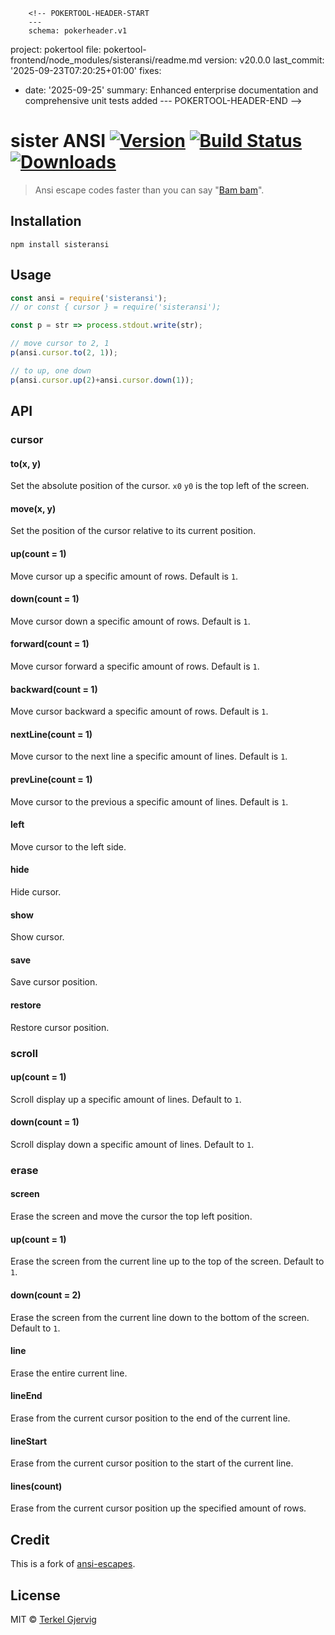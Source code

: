         <!-- POKERTOOL-HEADER-START
        ---
        schema: pokerheader.v1
project: pokertool
file: pokertool-frontend/node_modules/sisteransi/readme.md
version: v20.0.0
last_commit: '2025-09-23T07:20:25+01:00'
fixes:
- date: '2025-09-25'
  summary: Enhanced enterprise documentation and comprehensive unit tests added
        ---
        POKERTOOL-HEADER-END -->
# sister ANSI [![Version](https://img.shields.io/npm/v/sisteransi.svg)](https://www.npmjs.com/package/sisteransi) [![Build Status](https://travis-ci.org/terkelg/sisteransi.svg?branch=master)](https://travis-ci.org/terkelg/sisteransi) [![Downloads](https://img.shields.io/npm/dm/sisteransi.svg)](https://www.npmjs.com/package/sisteransi)

> Ansi escape codes faster than you can say "[Bam bam](https://www.youtube.com/watch?v=OcaPu9JPenU)".

## Installation

```
npm install sisteransi
```


## Usage

```js
const ansi = require('sisteransi');
// or const { cursor } = require('sisteransi');

const p = str => process.stdout.write(str);

// move cursor to 2, 1
p(ansi.cursor.to(2, 1));

// to up, one down
p(ansi.cursor.up(2)+ansi.cursor.down(1));
```

## API

### cursor

#### to(x, y)
Set the absolute position of the cursor. `x0` `y0` is the top left of the screen.

#### move(x, y)
Set the position of the cursor relative to its current position.

#### up(count = 1)
Move cursor up a specific amount of rows. Default is `1`.

#### down(count = 1)
Move cursor down a specific amount of rows. Default is `1`.

#### forward(count = 1)
Move cursor forward a specific amount of rows. Default is `1`.

#### backward(count = 1)
Move cursor backward a specific amount of rows. Default is `1`.

#### nextLine(count = 1)
Move cursor to the next line a specific amount of lines. Default is `1`.

#### prevLine(count = 1)
Move cursor to the previous a specific amount of lines. Default is `1`.

#### left
Move cursor to the left side.

#### hide
Hide cursor.

#### show
Show cursor.

#### save

Save cursor position.

#### restore

Restore cursor position.


### scroll

#### up(count = 1)
Scroll display up a specific amount of lines. Default to `1`.

#### down(count = 1)
Scroll display down a specific amount of lines. Default to `1`.


### erase

#### screen
Erase the screen and move the cursor the top left position.

#### up(count = 1)
Erase the screen from the current line up to the top of the screen. Default to `1`.

#### down(count = 2)
Erase the screen from the current line down to the bottom of the screen. Default to `1`.

#### line
Erase the entire current line.

#### lineEnd
Erase from the current cursor position to the end of the current line.

#### lineStart
Erase from the current cursor position to the start of the current line.

#### lines(count)
Erase from the current cursor position up the specified amount of rows.


## Credit

This is a fork of [ansi-escapes](https://github.com/sindresorhus/ansi-escapes).


## License

MIT © [Terkel Gjervig](https://terkel.com)
